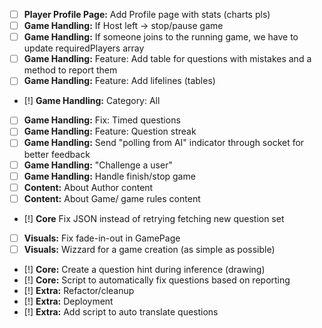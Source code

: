 - [ ] **Player Profile Page:** Add Profile page with stats (charts pls)
- [ ] **Game Handling:** If Host left -> stop/pause game
- [ ] **Game Handling:** If someone joins to the running game, we have to update requiredPlayers array
- [ ] **Game Handling:** Feature: Add table for questions with mistakes and a method to report them
- [ ] **Game Handling:** Feature: Add lifelines (tables)
- [!] **Game Handling:** Category: All
- [ ] **Game Handling:** Fix: Timed questions
- [ ] **Game Handling:** Feature: Question streak
- [ ] **Game Handling:** Send "polling from AI" indicator through socket for better feedback
- [ ] **Game Handling:** "Challenge a user"
- [ ] **Game Handling:** Handle finish/stop game
- [ ] **Content:** About Author content
- [ ] **Content:** About Game/ game rules content
- [!] **Core** Fix JSON instead of retrying fetching new question set
- [ ] **Visuals:** Fix fade-in-out in GamePage
- [ ] **Visuals:** Wizzard for a game creation (as simple as possible)
- [!] **Core:** Create a question hint during inference (drawing)
- [!] **Core:** Script to automatically fix questions based on reporting
- [!] **Extra:** Refactor/cleanup
- [!] **Extra:** Deployment
- [!] **Extra:** Add script to auto translate questions

